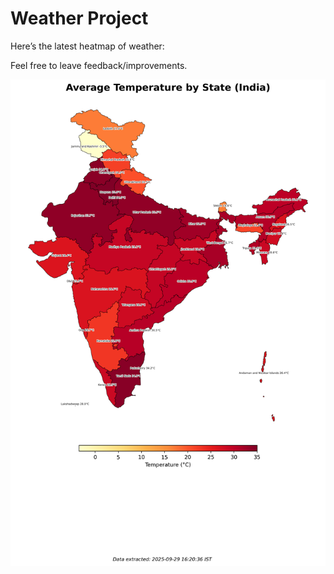 # Weather Project

Here’s the latest heatmap of weather:

Feel free to leave feedback/improvements.

![India Heatmap](docs/assets/india_heatmap.png?v=DA647E)
